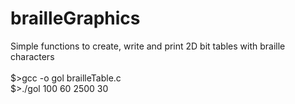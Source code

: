 # brailleGraphics
Simple functions to create, write and print 2D bit tables with braille characters<br/>
<br/>
$>gcc -o gol brailleTable.c<br/>
$>./gol 100 60 2500 30<br/>
